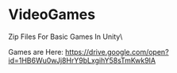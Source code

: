 # VideoGames
Zip Files For Basic Games In Unity\

Games are Here:
https://drive.google.com/open?id=1HB6Wu0wJj8HrY9bLxgihY58sTmKwk9IA
